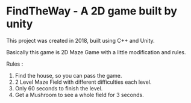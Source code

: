 # FindTheWay - A 2D game built by unity

This project was created in 2018, built using C++ and Unity.

Basically this game is 2D Maze Game with a little modification and rules. 

Rules :
1. Find the house, so you can pass the game.
2. 2 Level Maze Field with different difficulties each level.
3. Only 60 seconds to finish the level.
4. Get a Mushroom to see a whole field for 3 seconds. 
